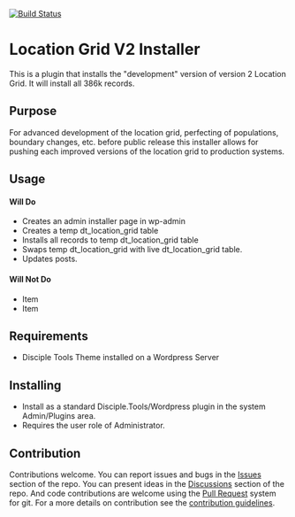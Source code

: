 [![Build Status](https://travis-ci.com/Pray4Movement/location-grid-v2-installer.svg?branch=master)](https://travis-ci.com/Pray4Movement/location-grid-v2-installer)

# Location Grid V2 Installer

This is a plugin that installs the "development" version of version 2 Location Grid. It will install all 386k records.

## Purpose

For advanced development of the location grid, perfecting of populations, boundary changes, etc. before public release
this installer allows for pushing each improved versions of the location grid to production systems.

## Usage

#### Will Do

- Creates an admin installer page in wp-admin
- Creates a temp dt_location_grid table
- Installs all records to temp dt_location_grid table
- Swaps temp dt_location_grid with live dt_location_grid table.
- Updates posts.

#### Will Not Do

- Item
- Item

## Requirements

- Disciple Tools Theme installed on a Wordpress Server

## Installing

- Install as a standard Disciple.Tools/Wordpress plugin in the system Admin/Plugins area.
- Requires the user role of Administrator.

## Contribution

Contributions welcome. You can report issues and bugs in the
[Issues](https://github.com/Pray4Movement/location-grid-v2-installer/issues) section of the repo. You can present ideas
in the [Discussions](https://github.com/Pray4Movement/location-grid-v2-installer/discussions) section of the repo. And
code contributions are welcome using the [Pull Request](https://github.com/Pray4Movement/location-grid-v2-installer/pulls)
system for git. For a more details on contribution see the
[contribution guidelines](https://github.com/Pray4Movement/location-grid-v2-installer/blob/master/CONTRIBUTING.md).


